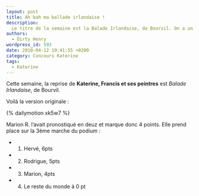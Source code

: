```yaml
---
layout: post
title: Ah bah ma ballade irlandaise !
description:
  Le titre de la semaine est la Balade Irlandaise, de Bourvil. On a un podium !
authors:
  - Dirty Henry
wordpress_id: 593
date: 2010-04-12 19:41:55 +0200
category: Concours Katerine
tags:
  - Katerine
---
```


Cette semaine, la reprise de **Katerine, Francis et ses peintres** est _Balade
Irlandaise_, de Bourvil.

Voilà la version originale :

{% dailymotion xk5w7 %}

Marion R. l’avait pronostiqué en deuz et marque donc 4 points. Elle prend place
sur la 3ème marche du podium :

- 1. Hervé, 6pts
- 2. Rodrigue, 5pts
- 3. Marion, 4pts
- 4. Le reste du monde à 0 pt
